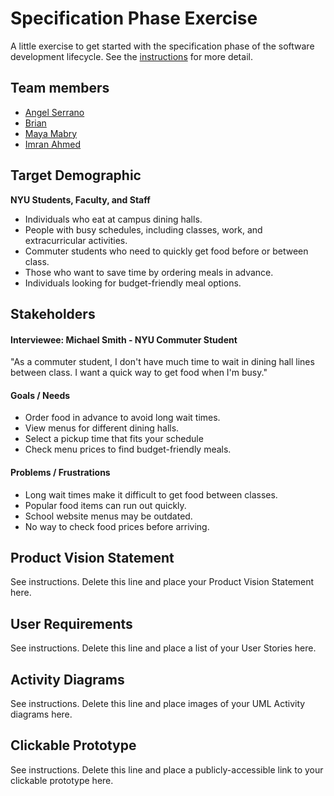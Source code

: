 # Specification Phase Exercise

A little exercise to get started with the specification phase of the software development lifecycle. See the [instructions](instructions.md) for more detail.

## Team members

- [Angel Serrano](https://github.com/a-ngels)
- [Brian](https://github.com/brian105)
- [Maya Mabry](https://github.com/mam10023)
- [Imran Ahmed](https://github.com/mxa5251)

## Target Demographic

**NYU Students, Faculty, and Staff**
- Individuals who eat at campus dining halls.
- People with busy schedules, including classes, work, and extracurricular activities.
- Commuter students who need to quickly get food before or between class.
- Those who want to save time by ordering meals in advance.
- Individuals looking for budget-friendly meal options.

## Stakeholders

#### Interviewee: Michael Smith - NYU Commuter Student

"As a commuter student, I don't have much time to wait in dining hall lines between class. I want a quick way to get food when I'm busy."

#### Goals / Needs
- Order food in advance to avoid long wait times.
- View menus for different dining halls.
- Select a pickup time that fits your schedule
- Check menu prices to find budget-friendly meals.

#### Problems / Frustrations
- Long wait times make it difficult to get food between classes.
- Popular food items can run out quickly.
- School website menus may be outdated.
- No way to check food prices before arriving.

## Product Vision Statement

See instructions. Delete this line and place your Product Vision Statement here.

## User Requirements

See instructions. Delete this line and place a list of your User Stories here.

## Activity Diagrams

See instructions. Delete this line and place images of your UML Activity diagrams here.

## Clickable Prototype

See instructions. Delete this line and place a publicly-accessible link to your clickable prototype here.
